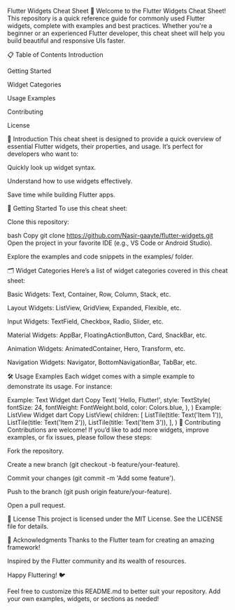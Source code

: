 Flutter Widgets Cheat Sheet 🚀
Welcome to the Flutter Widgets Cheat Sheet! This repository is a quick reference guide for commonly used Flutter widgets, complete with examples and best practices. Whether you're a beginner or an experienced Flutter developer, this cheat sheet will help you build beautiful and responsive UIs faster.

📋 Table of Contents
Introduction

Getting Started

Widget Categories

Usage Examples

Contributing

License

🌟 Introduction
This cheat sheet is designed to provide a quick overview of essential Flutter widgets, their properties, and usage. It’s perfect for developers who want to:

Quickly look up widget syntax.

Understand how to use widgets effectively.

Save time while building Flutter apps.

🚀 Getting Started
To use this cheat sheet:

Clone this repository:

bash
Copy
git clone https://github.com/Nasir-gaayte/flutter-widgets.git
Open the project in your favorite IDE (e.g., VS Code or Android Studio).

Explore the examples and code snippets in the examples/ folder.

🗂 Widget Categories
Here’s a list of widget categories covered in this cheat sheet:

Basic Widgets: Text, Container, Row, Column, Stack, etc.

Layout Widgets: ListView, GridView, Expanded, Flexible, etc.

Input Widgets: TextField, Checkbox, Radio, Slider, etc.

Material Widgets: AppBar, FloatingActionButton, Card, SnackBar, etc.

Animation Widgets: AnimatedContainer, Hero, Transform, etc.

Navigation Widgets: Navigator, BottomNavigationBar, TabBar, etc.

🛠 Usage Examples
Each widget comes with a simple example to demonstrate its usage. For instance:

Example: Text Widget
dart
Copy
Text(
  'Hello, Flutter!',
  style: TextStyle(
    fontSize: 24,
    fontWeight: FontWeight.bold,
    color: Colors.blue,
  ),
)
Example: ListView Widget
dart
Copy
ListView(
  children: [
    ListTile(title: Text('Item 1')),
    ListTile(title: Text('Item 2')),
    ListTile(title: Text('Item 3')),
  ],
)
🤝 Contributing
Contributions are welcome! If you’d like to add more widgets, improve examples, or fix issues, please follow these steps:

Fork the repository.

Create a new branch (git checkout -b feature/your-feature).

Commit your changes (git commit -m 'Add some feature').

Push to the branch (git push origin feature/your-feature).

Open a pull request.

📜 License
This project is licensed under the MIT License. See the LICENSE file for details.

🙏 Acknowledgments
Thanks to the Flutter team for creating an amazing framework!

Inspired by the Flutter community and its wealth of resources.

Happy Fluttering! 🐦

Feel free to customize this README.md to better suit your repository. Add your own examples, widgets, or sections as needed!

